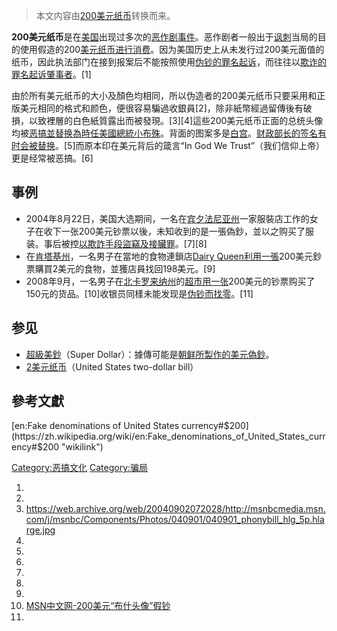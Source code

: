 > 本文内容由[200美元纸币](https://zh.wikipedia.org/wiki/200美元纸币)转换而来。


**200美元纸币**是在[美国](../Page/美国.md "wikilink")出现过多次的[恶作剧事件](https://zh.wikipedia.org/wiki/恶作剧 "wikilink")。恶作剧者一般出于[讽刺](../Page/讽刺.md "wikilink")当局的目的使用假造的200[美元纸币进行消费](https://zh.wikipedia.org/wiki/假面值美元紙幣 "wikilink")。因为美国历史上从未发行过200美元面值的纸币，因此执法部门在接到报案后不能按照使用[伪钞的罪名](https://zh.wikipedia.org/wiki/伪钞 "wikilink")[起诉](https://zh.wikipedia.org/wiki/起诉 "wikilink")，而往往以[欺诈的罪名起诉肇事者](https://zh.wikipedia.org/wiki/欺诈 "wikilink")。\[1\]

由於所有美元纸币的大小及顏色均相同，所以伪造者的200美元纸币只要采用和正版美元相同的格式和颜色，便很容易騙過收銀員\[2\]，除非紙幣經過留傳後有破損，以致裡層的白色紙質露出而被發現。\[3\]\[4\]這些200美元纸币正面的总统头像均被[恶搞並替换為時任美國總統](https://zh.wikipedia.org/wiki/恶搞 "wikilink")[小布殊](https://zh.wikipedia.org/wiki/小布殊 "wikilink")。背面的图案多是[白宫](https://zh.wikipedia.org/wiki/白宫 "wikilink")。[财政部长的签名有时会被替换](../Page/美国财政部长.md "wikilink")。\[5\]而原本印在美元背后的箴言“In God We Trust”（我们信仰上帝）更是经常被恶搞。\[6\]

## 事例

  - 2004年8月22日，美国大选期间，一名在[宾夕法尼亚州](../Page/宾夕法尼亚州.md "wikilink")一家服裝店工作的女子在收下一张200美元钞票以後，未知收到的是一張偽鈔，並以之购买了服装。事后被控[以欺詐手段盜竊及](https://zh.wikipedia.org/wiki/以欺詐手段盜竊 "wikilink")[接贜罪](https://zh.wikipedia.org/wiki/接贜 "wikilink")。\[7\]\[8\]
  - 在[肯塔基州](../Page/肯塔基州.md "wikilink")，一名男子在當地的食物連鎖店[Dairy Queen利用一張](https://zh.wikipedia.org/wiki/Dairy_Queen "wikilink")200美元鈔票購買2美元的食物，並獲店員找回198美元。\[9\]
  - 2008年9月，一名男子在[北卡罗来纳州](../Page/北卡罗来纳州.md "wikilink")的[超市用一张](https://zh.wikipedia.org/wiki/超市 "wikilink")200美元的钞票购买了150元的货品。\[10\]收银员同樣未能发现是[伪钞而找零](https://zh.wikipedia.org/wiki/伪钞 "wikilink")。\[11\]

## 参见

  - [超級美鈔](https://zh.wikipedia.org/wiki/超級美鈔 "wikilink")（Super Dollar）：據傳可能是[朝鲜所製作的美元](https://zh.wikipedia.org/wiki/朝鲜 "wikilink")[偽鈔](https://zh.wikipedia.org/wiki/偽鈔 "wikilink")。
  - [2美元纸币](../Page/2美元纸币.md "wikilink")（United States two-dollar bill）

## 參考文獻

<div class="references-small">

<references />

</div>

[en:Fake denominations of United States currency\#$200](https://zh.wikipedia.org/wiki/en:Fake_denominations_of_United_States_currency#$200 "wikilink")

[Category:恶搞文化](https://zh.wikipedia.org/wiki/Category:恶搞文化 "wikilink") [Category:骗局](https://zh.wikipedia.org/wiki/Category:骗局 "wikilink")

1.
2.
3.  <https://web.archive.org/web/20040902072028/http://msnbcmedia.msn.com/j/msnbc/Components/Photos/040901/040901_phonybill_hlg_5p.hlarge.jpg>
4.
5.
6.
7.
8.
9.
10. [MSN中文网-200美元“布什头像”假钞](http://msn.idoican.com.cn/detail/articles/20080922001104/)
11.